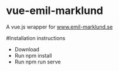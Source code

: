 # vue-emil-marklund
A vue.js wrapper for www.emil-marklund.se


#Installation instructions

* Download
* Run npm install
* Run npm run serve
